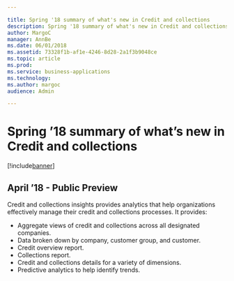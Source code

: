 ```yaml
---

title: Spring '18 summary of what's new in Credit and collections
description: Spring '18 summary of what's new in Credit and collections
author: MargoC
manager: AnnBe
ms.date: 06/01/2018
ms.assetid: 73328f1b-af1e-4246-8d28-2a1f3b9048ce
ms.topic: article
ms.prod: 
ms.service: business-applications
ms.technology: 
ms.author: margoc
audience: Admin

---
```

# Spring ’18 summary of what’s new in Credit and collections




[!include[banner](../../includes/banner.md)]

## April ’18 - Public Preview

Credit and collections insights provides analytics that help organizations effectively manage their credit and collections processes. It provides:

- Aggregate views of credit and collections across all designated companies.
- Data broken down by company, customer group, and customer.
- Credit overview report.
- Collections report.
- Credit and collections details for a variety of dimensions.
- Predictive analytics to help identify trends.